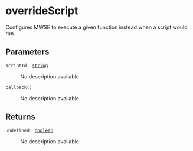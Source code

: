 # overrideScript

Configures MWSE to execute a given function instead when a script would run.

## Parameters

<dl class="describe">
<dt><code class="descname">scriptId: <a href="https://mwse.readthedocs.io/en/latest/lua/type/string.html">string</a></code></dt>
<dd>

No description available.

</dd>
<dt><code class="descname">callback()</code></dt>
<dd>

No description available.

</dd>
</dl>

## Returns

<dl class="describe">
<dt><code class="descname">undefined: <a href="https://mwse.readthedocs.io/en/latest/lua/type/boolean.html">boolean</a></code></dt>
<dd>

No description available.

</dd>
</dl>
